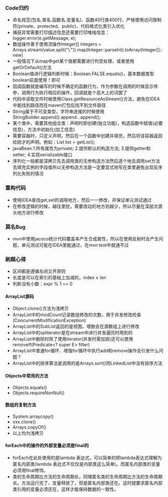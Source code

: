 ### Code归约
- 命名规范(包名.类名.函数名.变量名)、函数40行类400行、严格使用访问限制符(private、protected、public)、代码格式化类引入优化
- 捕获异常需要打印描述信息还需要打印堆栈信息：logger.error(e.getMessage, e);
- 数组操作善于使用流操作Integer[] integers = Arrays.stream(value.split("\\.")).map(Integer::parseInt).toArray(Integer[]::new)
- 一般情况下从map中get某个值都需要进行判空处理，或者使用getOrDefault()方法
- Boolean值进行逻辑判断时候：Boolean.FALSE.equals()，基本数据类型boolean前面使用！即可
- 回调函数就是编写的时候不确定的函数行为，作为参数在调用的时候显示传参，调用行为执行相应的操作，回调就是个高大上的词罢了
- 代码中读取文件时候使用Class.getResourceAsStream()方法，避免在IDEA中能找到路径而在maven打包后找不到文件路径
- String属于不可变类型，字符串连接的时候使用StringBuilder.append().append...append();
- 某个类中，需要其他组合类：声明时即创建(独立功能)，构造函数中赋值(必要信息)，方法中初始化(加工信息)
- 需要容器时，只定义声明，然后在一个函数中创建并填充，然后将该容器返回给刚才的声明。例如：List<String> list = getList();
- javaBean:1.所有属性为private; 2.提供默认的构造方法; 3.提供getter和setter; 4.实现serializable接口
- 序列化一般都是深拷贝先去调用类的无参构造方法然后逐个地去调用set方法去填充实例的字段值所以无参构造方法是一定要显式地写在类里避免出现反序列化失败的情况

### 重构代码
- 使用IDEA查找get,set的调用地方，然后一一修改，并保证单元测试通过
- 在修改逻辑的时候，越往里挖，需要改动的地方则越少，所以尽量在深层次源头地方进行修改

### 莫名Bug
- mvn中使用jacoco统计代码覆盖率产生合成属性，所以在使用反射时会产生问题，单元测试可能在IDEA里能通过，在mvn test中就通不过

### 刷题心得
- 区间都是遵循左闭又开原则
- 长度是可以在索引的基础上加减的，index ± len
- 判断没有小数：expr % 1 == 0

#### ArrayList源码
- Object.clone()方法为浅拷贝
- ArrayList中的modCount记录数组修改的次数，用于并发修改检查(ConcurrentModificationException)
- ArrayList中的SubList返回的是视图，增删会在源数组上进行修改
- ArrayList中的spliterator是在stream中进行并发遍历时用到的
- ArrayList中删除时除了使用iterator(并发时需加锁)还可以使用removeIf(Predicate<? super E> filter)
- ArrayList中普通for循环、增强for循环中执行add和remove操作会引发什么问题？
- ArrayList中的排序算法是调用的是Arrays.sort()而LinkedList中没有排序方法

#### Objects中常用的方法
- Objects.equals()
- Objects.requireNonNull()

#### 数组的复制方法
- System.arraycopy()
- xxx.clone()
- Arrays.copyOf()
- 以上均为浅拷贝

#### forEach中的操作的外部变量必须是final的
- forEach在此处使用的是lambda 表达式，可以简单的把lambda表达式理解为匿名内部类(lambda 表达式不仅仅是内部类这么简单)。而匿名内部类的变量必须用final修饰。
- 类的生命周期比方法的生命周期长，同理匿名类的生命周期比方法的生命周期长。方法运行完了，变量释放了，但是匿名内部类还在。这时就要求匿名内部类引用的变量必须还在，这样才能保持数据的一致性。

